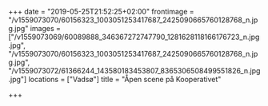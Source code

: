 +++
date = "2019-05-25T21:52:25+02:00"
frontimage = "/v1559073070/60156323_1003051253417687_2425090665760128768_n.jpg.jpg"
images = ["/v1559073069/60089888_346367272747790_1281628118166176723_n.jpg.jpg", "/v1559073070/60156323_1003051253417687_2425090665760128768_n.jpg.jpg", "/v1559073072/61366244_143580183453807_8365306508499551826_n.jpg.jpg"]
locations =  ["Vadsø"]
title = "Åpen scene på Kooperativet"

+++
